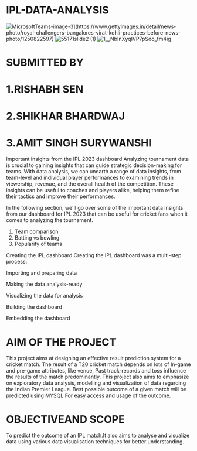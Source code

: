 # IPL-DATA-ANALYSIS
![MicrosoftTeams-image-3]([https://github.com/preetitikku/IPL-DATA-ANALYSIS/assets/141815756/cd35b540-9216-4757-9db0-3a00a5e93795](https://github-production-user-asset-6210df.s3.amazonaws.com/141815756/295585131-cd35b540-9216-4757-9db0-3a00a5e93795.png?X-Amz-Algorithm=AWS4-HMAC-SHA256&X-Amz-Credential=AKIAVCODYLSA53PQK4ZA%2F20240110%2Fus-east-1%2Fs3%2Faws4_request&X-Amz-Date=20240110T163158Z&X-Amz-Expires=300&X-Amz-Signature=1836e2ab5d6e691993eedf7b92057a7f9869b7e32fff2b70785318470294a07b&X-Amz-SignedHeaders=host&actor_id=151837914&key_id=0&repo_id=741478262))](https://www.gettyimages.in/detail/news-photo/royal-challengers-bangalores-virat-kohli-practices-before-news-photo/1250822597)
![55171slide2 (1)]([https://github.com/preetitikku/IPL-DATA-ANALYSIS/assets/141815756/616bc44b-3b01-430f-9c2d-b55607175ba6](https://github-production-user-asset-6210df.s3.amazonaws.com/141815756/295592985-616bc44b-3b01-430f-9c2d-b55607175ba6.jpg?X-Amz-Algorithm=AWS4-HMAC-SHA256&X-Amz-Credential=AKIAVCODYLSA53PQK4ZA%2F20240110%2Fus-east-1%2Fs3%2Faws4_request&X-Amz-Date=20240110T163328Z&X-Amz-Expires=300&X-Amz-Signature=567e32153e3005d35b9538c522e18c0bfb9996fbf40c926897671f53da71ba45&X-Amz-SignedHeaders=host&actor_id=151837914&key_id=0&repo_id=741478262))
![1__NbInXyqIVP7pSdo_fm4ig]([https://github.com/preetitikku/IPL-DATA-ANALYSIS/assets/141815756/050bf821-0bf5-4488-9cd7-b6513b9b59fd](https://github-production-user-asset-6210df.s3.amazonaws.com/141815756/295593045-050bf821-0bf5-4488-9cd7-b6513b9b59fd.png?X-Amz-Algorithm=AWS4-HMAC-SHA256&X-Amz-Credential=AKIAVCODYLSA53PQK4ZA%2F20240110%2Fus-east-1%2Fs3%2Faws4_request&X-Amz-Date=20240110T163405Z&X-Amz-Expires=300&X-Amz-Signature=25492b8595133fdd98aaf228014142ae8b61c36ca2475ae3b1e3fe8e51b4a787&X-Amz-SignedHeaders=host&actor_id=151837914&key_id=0&repo_id=741478262))


# SUBMITTED BY
# 1.RISHABH SEN
# 2.SHIKHAR BHARDWAJ
# 3.AMIT SINGH SURYWANSHI
Important insights from the IPL 2023 dashboard
Analyzing tournament data is crucial to gaining insights that can guide strategic decision-making for teams. With data analysis, we can unearth a range of data insights, from team-level and individual player performances to examining trends in viewership, revenue, and the overall health of the competition. These insights can be useful to coaches and players alike, helping them refine their tactics and improve their performances.

In the following section, we'll go over some of the important data insights from our dashboard for IPL 2023 that can be useful for cricket fans when it comes to analyzing the tournament.
1. Team comparison
2. Batting vs bowling
3. Popularity of teams

Creating the IPL  dashboard
Creating the IPL dashboard was a multi-step process:

Importing and preparing data

Making the data analysis-ready

Visualizing the data for analysis

Building the dashboard

Embedding the dashboard
#  AIM OF THE PROJECT
This project aims at designing an effective result prediction system for a cricket match. The
result of a T20 cricket match depends on lots of In-game and pre-game attributes, like
venue, Past track-records and toss influence the results of the match predominantly. This
project also aims to emphasize on exploratory data analysis, modelling and visualization of
data regarding the Indian Premier League. Best possible outcome of a given match will be
predicted using MYSQL For easy access and usage of the outcome.

# OBJECTIVEAND SCOPE
To predict the outcome of an IPL match.It also aims to analyse and visualize data using
various data visualisation techniques for better understanding.


